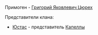 Примоген - [Григорий Яковлевич Цюрех](</Дело/Григорий Яковлевич Цюрех.md>)

Представители клана:
- [Юстас](</Дело/Юстас.md>) - представитель [Капеллы](</Место/Капелла Тремеров.md>)